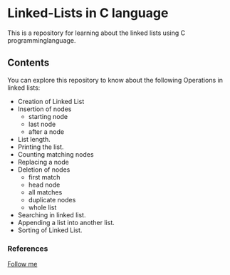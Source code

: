 # Linked-Lists in C language 

This is a repository for learning about the linked lists using C programminglanguage.

## Contents 

You can explore this repository to know about the following Operations in linked lists:

- Creation of Linked List 
- Insertion of nodes
	- starting node
	- last node
	- after a node
- List length.
- Printing the list.
- Counting matching nodes
- Replacing a node 
- Deletion of nodes
	- first match
	- head node
	- all matches 
	- duplicate nodes
	- whole list
- Searching in linked list.
- Appending a list into another list. 
- Sorting of Linked List.

### References 
[Follow me](https://ajaydey.hashnode.dev/linked-lists-in-c)
